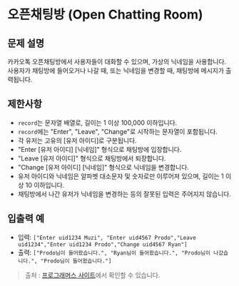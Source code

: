 # 오픈채팅방 (Open Chatting Room)

## 문제 설명
카카오톡 오픈채팅방에서 사용자들이 대화할 수 있으며, 가상의 닉네임을 사용합니다. 사용자가 채팅방에 들어오거나 나갈 때, 또는 닉네임을 변경할 때, 채팅방에 메시지가 출력됩니다.

## 제한사항
- `record`는 문자열 배열로, 길이는 1 이상 100,000 이하입니다.
- `record`에는 "Enter", "Leave", "Change"로 시작하는 문자열이 포함됩니다.
- 각 유저는 고유의 [유저 아이디]로 구분됩니다.
- "Enter [유저 아이디] [닉네임]" 형식으로 채팅방에 입장합니다.
- "Leave [유저 아이디]" 형식으로 채팅방에서 퇴장합니다.
- "Change [유저 아이디] [닉네임]" 형식으로 닉네임을 변경합니다.
- 유저 아이디와 닉네임은 알파벳 대소문자 및 숫자로만 이루어져 있으며, 길이는 1 이상 10 이하입니다.
- 채팅방에서 나간 유저가 닉네임을 변경하는 등의 잘못된 입력은 주어지지 않습니다.

## 입출력 예
- 입력: `["Enter uid1234 Muzi", "Enter uid4567 Prodo","Leave uid1234","Enter uid1234 Prodo","Change uid4567 Ryan"]`
- 출력: `["Prodo님이 들어왔습니다.", "Ryan님이 들어왔습니다.", "Prodo님이 나갔습니다.", "Prodo님이 들어왔습니다."]`



> 출처 : [프로그래머스 사이트](https://programmers.co.kr/learn/courses/30/lessons/42888)에서 확인할 수 있습니다.
